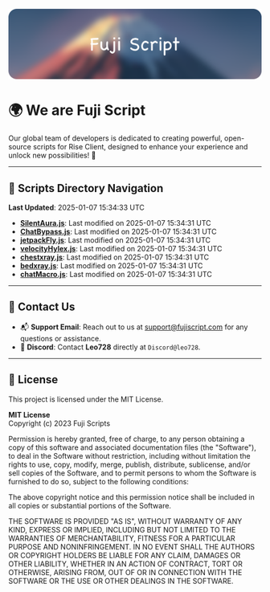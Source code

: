 ![Banner](.github/b.webp)

# 🌍 **We are Fuji Script**

Our global team of developers is dedicated to creating powerful, open-source scripts for Rise Client, designed to enhance your experience and unlock new possibilities! 🌟

---
<!-- SCRIPTS_NAVIGATION_START -->
## 📂 **Scripts Directory Navigation**

**Last Updated**: 2025-01-07 15:34:33 UTC

- **[SilentAura.js](scripts/SilentAura.js)**: Last modified on 2025-01-07 15:34:31 UTC
- **[ChatBypass.js](scripts/ChatBypass.js)**: Last modified on 2025-01-07 15:34:31 UTC
- **[jetpackFly.js](scripts/jetpackFly.js)**: Last modified on 2025-01-07 15:34:31 UTC
- **[velocityHylex.js](scripts/velocityHylex.js)**: Last modified on 2025-01-07 15:34:31 UTC
- **[chestxray.js](scripts/chestxray.js)**: Last modified on 2025-01-07 15:34:31 UTC
- **[bedxray.js](scripts/bedxray.js)**: Last modified on 2025-01-07 15:34:31 UTC
- **[chatMacro.js](scripts/chatMacro.js)**: Last modified on 2025-01-07 15:34:31 UTC

<!-- SCRIPTS_NAVIGATION_END -->

---

## 💬 **Contact Us**  
- 📬 **Support Email**: Reach out to us at [support@fujiscript.com](mailto:support@fujiscript.com) for any questions or assistance.  
- 💬 **Discord**: Contact **Leo728** directly at `Discord@leo728`.

---

## 📜 **License**

This project is licensed under the MIT License.  

**MIT License**  
Copyright (c) 2023 Fuji Scripts  

Permission is hereby granted, free of charge, to any person obtaining a copy of this software and associated documentation files (the "Software"), to deal in the Software without restriction, including without limitation the rights to use, copy, modify, merge, publish, distribute, sublicense, and/or sell copies of the Software, and to permit persons to whom the Software is furnished to do so, subject to the following conditions:  

The above copyright notice and this permission notice shall be included in all copies or substantial portions of the Software.  

THE SOFTWARE IS PROVIDED "AS IS", WITHOUT WARRANTY OF ANY KIND, EXPRESS OR IMPLIED, INCLUDING BUT NOT LIMITED TO THE WARRANTIES OF MERCHANTABILITY, FITNESS FOR A PARTICULAR PURPOSE AND NONINFRINGEMENT. IN NO EVENT SHALL THE AUTHORS OR COPYRIGHT HOLDERS BE LIABLE FOR ANY CLAIM, DAMAGES OR OTHER LIABILITY, WHETHER IN AN ACTION OF CONTRACT, TORT OR OTHERWISE, ARISING FROM, OUT OF OR IN CONNECTION WITH THE SOFTWARE OR THE USE OR OTHER DEALINGS IN THE SOFTWARE.  
